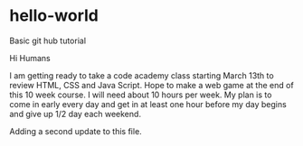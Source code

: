 # hello-world
Basic git hub tutorial

Hi Humans

I am getting ready to take a code academy class starting March 13th to review HTML, CSS and Java Script.  Hope to make a web game at the end of this 10 week course.  I will need about 10 hours per week.  My plan is to come in early every day and get in at least one hour before my day begins and give up 1/2 day each weekend.  

Adding a second update to this file.
